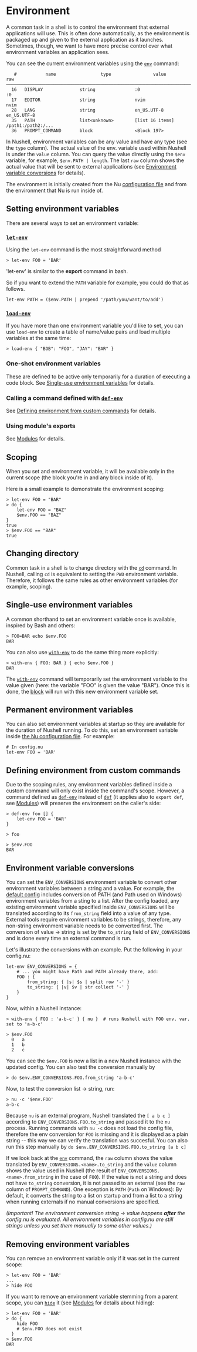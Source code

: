 # Environment

A common task in a shell is to control the environment that external applications will use. This is often done automatically, as the environment is packaged up and given to the external application as it launches. Sometimes, though, we want to have more precise control over what environment variables an application sees.

You can see the current environment variables using the [`env`](commands/env.html) command:

```
   #           name                 type                value                 raw
──────────────────────────────────────────────────────────────────────────────────────────
  16   DISPLAY              string               :0                   :0
  17   EDITOR               string               nvim                 nvim
  28   LANG                 string               en_US.UTF-8          en_US.UTF-8
  35   PATH                 list<unknown>        [list 16 items]      /path1:/path2:/...
  36   PROMPT_COMMAND       block                <Block 197>
```

In Nushell, environment variables can be any value and have any type (see the `type` column).
The actual value of the env. variable used within Nushell is under the `value` column.
You can query the value directly using the `$env` variable, for example, `$env.PATH | length`.
The last `raw` column shows the actual value that will be sent to external applications (see [Environment variable conversions](#environment-variable-conversions) for details).

The environment is initially created from the Nu [configuration file](configuration.md) and from the environment that Nu is run inside of.

## Setting environment variables

There are several ways to set an environment variable:

### [`let-env`](commands/let-env.html)

Using the `let-env` command is the most straightforward method

```
> let-env FOO = 'BAR'
```

'let-env' is similar to the **export** command in bash.

So if you want to extend the `PATH` variable for example, you could do that as follows.

```
let-env PATH = ($env.PATH | prepend '/path/you/want/to/add')
```

### [`load-env`](commands/load-env.html)

If you have more than one environment variable you'd like to set, you can use `load-env` to create a table of name/value pairs and load multiple variables at the same time:

```
> load-env { "BOB": "FOO", "JAY": "BAR" }
```

### One-shot environment variables

These are defined to be active only temporarily for a duration of executing a code block.
See [Single-use environment variables](environment.md#single-use-environment-variables) for details.

### Calling a command defined with [`def-env`](commands/def-env.md)

See [Defining environment from custom commands](environment.md#defining-environment-from-custom-commands) for details.

### Using module's exports

See [Modules](modules.md) for details.

## Scoping

When you set and environment variable, it will be available only in the current scope (the block you're in and any block inside of it).

Here is a small example to demonstrate the environment scoping:

```
> let-env FOO = "BAR"
> do {
    let-env FOO = "BAZ"
    $env.FOO == "BAZ"
}
true
> $env.FOO == "BAR"
true
```

## Changing directory

Common task in a shell is to change directory with the [`cd`](commands/cd.html) command.
In Nushell, calling `cd` is equivalent to setting the `PWD` environment variable.
Therefore, it follows the same rules as other environment variables (for example, scoping).

## Single-use environment variables

A common shorthand to set an environment variable once is available, inspired by Bash and others:

```
> FOO=BAR echo $env.FOO
BAR
```

You can also use [`with-env`](commands/with-env.html) to do the same thing more explicitly:

```
> with-env { FOO: BAR } { echo $env.FOO }
BAR
```

The [`with-env`](commands/with-env.html) command will temporarily set the environment variable to the value given (here: the variable "FOO" is given the value "BAR"). Once this is done, the [block](types_of_data.html#blocks) will run with this new environment variable set.

## Permanent environment variables

You can also set environment variables at startup so they are available for the duration of Nushell running.
To do this, set an environment variable inside [the Nu configuration file](configuration.md).
For example:

```
# In config.nu
let-env FOO = 'BAR'
```

## Defining environment from custom commands

Due to the scoping rules, any environment variables defined inside a custom command will only exist inside the command's scope.
However, a command defined as [`def-env`](commands/def-env.html) instead of [`def`](commands/def.html) (it applies also to `export def`, see [Modules](modules.md)) will preserve the environment on the caller's side:

```
> def-env foo [] {
    let-env FOO = 'BAR'
}

> foo

> $env.FOO
BAR
```

## Environment variable conversions

You can set the `ENV_CONVERSIONS` environment variable to convert other environment variables between a string and a value.
For example, the [default config](https://github.com/nushell/nushell/blob/main/docs/sample_config/default_config.nu) includes conversion of PATH (and Path used on Windows) environment variables from a sting to a list.
After the config loaded, any existing environment variable specified inside `ENV_CONVERSIONS` will be translated according to its `from_string` field into a value of any type.
External tools require environment variables to be strings, therefore, any non-string environment variable needs to be converted first.
The conversion of value -> string is set by the `to_string` field of `ENV_CONVERSIONS` and is done every time an external command is run.

Let's illustrate the conversions with an example.
Put the following in your config.nu:

```
let-env ENV_CONVERSIONS = {
    # ... you might have Path and PATH already there, add:
    FOO : {
        from_string: { |s| $s | split row '-' }
        to_string: { |v| $v | str collect '-' }
    }
}
```

Now, within a Nushell instance:

```
> with-env { FOO : 'a-b-c' } { nu }  # runs Nushell with FOO env. var. set to 'a-b-c'

> $env.FOO
  0   a
  1   b
  2   c
```

You can see the `$env.FOO` is now a list in a new Nushell instance with the updated config.
You can also test the conversion manually by

```
> do $env.ENV_CONVERSIONS.FOO.from_string 'a-b-c'
```

Now, to test the conversion list -> string, run:

```
> nu -c '$env.FOO'
a-b-c
```

Because `nu` is an external program, Nushell translated the `[ a b c ]` according to `ENV_CONVERSIONS.FOO.to_string` and passed it to the `nu` process.
Running commands with `nu -c` does not load the config file, therefore the env conversion for `FOO` is missing and it is displayed as a plain string -- this way we can verify the translation was succesful.
You can also run this step manually by `do $env.ENV_CONVERSIONS.FOO.to_string [a b c]`

If we look back at the [`env`](commands/env.html) command, the `raw` column shows the value translated by `ENV_CONVERSIONS.<name>.to_string` and the `value` column shows the value used in Nushell (the result of `ENV_CONVERSIONS.<name>.from_string` in the case of `FOO`).
If the value is not a string and does not have `to_string` conversion, it is not passed to an external (see the `raw` column of `PROMPT_COMMAND`).
One exception is `PATH` (`Path` on Windows): By default, it converts the string to a list on startup and from a list to a string when running externals if no manual conversions are specified.

_(Important! The environment conversion string -> value happens **after** the config.nu is evaluated. All environment variables in config.nu are still strings unless you set them manually to some other values.)_

## Removing environment variables

You can remove an environment variable only if it was set in the current scope:

```
> let-env FOO = 'BAR'
...
> hide FOO
```

If you want to remove an environment variable stemming from a parent scope, you can [`hide`](commands/hide.html) it (see [Modules](modules.md) for details about hiding):

```
> let-env FOO = 'BAR'
> do {
    hide FOO
    # $env.FOO does not exist
  }
> $env.FOO
BAR
```
